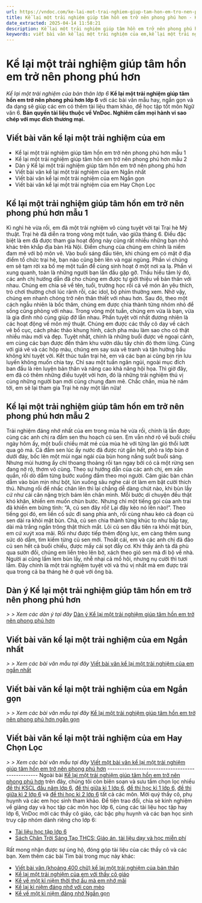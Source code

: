 ```yaml
---
url: https://vndoc.com/ke-lai-mot-trai-nghiem-giup-tam-hon-em-tro-nen-phong-phu-hon-273886
title: Kể lại một trải nghiệm giúp tâm hồn em trở nên phong phú hơn - Kể lại một trải nghiệm của bản thân lớp 6 - VnDoc.com
date_extracted: 2025-04-14 11:58:21
description: Kể lại một trải nghiệm giúp tâm hồn em trở nên phong phú hơn lớp 6 được biên soạn nhằm giúp các em HS đạt kết quả tốt trong quá trình làm bài tập và học tập môn Ngữ văn lớp 6.
keywords: viết bài văn kể lại một trải nghiệm của em,kể lại một trải nghiệm của em,kể về một trải nghiệm của em,viết một bài văn kể lại một trải nghiệm của em,viết bài văn kể lại một trải nghiệm của em ngắn gọn,viết bài văn kể lại một trải nghiệm của em ngắn,kể về một trải nghiệm của em ngắn,dàn ý kể lại một trải nghiệm của em,dàn ý bài văn kể lại một trải nghiệm của em,kể lại một trải nghiệm giúp tâm hồn em trở nên phong phú hơn,kể về một trải nghiệm giúp tâm hồn em trở nên phong phú hơn
---
```


# Kể lại một trải nghiệm giúp tâm hồn em trở nên phong phú hơn
 _Kể lại một trải nghiệm của bản thân lớp 6_
**Kể lại một trải nghiệm giúp tâm hồn em trở nên phong phú hơn lớp 6** với các bài văn mẫu hay, ngắn gọn và đa dạng sẽ giúp các em có thêm tài liệu tham khảo, để học tập tốt môn Ngữ văn 6.
**Bản quyền tài liệu thuộc về VnDoc. Nghiêm cấm mọi hành vi sao chép với mục đích thương mại.**
## Viết bài văn kể lại một trải nghiệm của em
  * Kể lại một trải nghiệm giúp tâm hồn em trở nên phong phú hơn mẫu 1
  * Kể lại một trải nghiệm giúp tâm hồn em trở nên phong phú hơn mẫu 2
  * Dàn ý Kể lại một trải nghiệm giúp tâm hồn em trở nên phong phú hơn
  * Viết bài văn kể lại một trải nghiệm của em Ngắn nhất
  * Viết bài văn kể lại một trải nghiệm của em Ngắn gọn
  * Viết bài văn kể lại một trải nghiệm của em Hay Chọn Lọc

## **Kể lại một trải nghiệm giúp tâm hồn em trở nên phong phú hơn mẫu 1**
Kì nghỉ hè vừa rồi, em đã một trải nghiệm vô cùng tuyệt vời tại Trại hè Mỹ thuật.
Trại hè đã diễn ra trong vòng một tuần, vào giữa tháng 6. Điều đặc biệt là em đã được tham gia hoạt động này cũng rất nhiều những bạn nhỏ khác trên khắp địa bàn Hà Nội. Điểm chung của chúng em chính là niềm đam mê với bộ môn vẽ.
Vào buổi sáng đầu tiên, khi chúng em có mặt ở địa điểm tổ chức trại hè, bạn nào cũng bẽn lẽn và ngại ngùng. Phần vì chúng em sẽ tạm rời xa bố mẹ một tuần để cùng sinh hoạt ở một nơi xa lạ. Phần vì xung quanh, toàn là những người bạn lần đầu gặp gỡ. Thấu hiểu tâm lý đó, các anh chị hướng dẫn đã cho chúng em được tự giới thiệu về bản thân với nhau. Chúng em chia sẻ về tên, tuổi, trường học rồi cả về món ăn yêu thích, trò chơi thường chơi lúc rảnh rỗi, các idol, bộ phim thường xem. Nhờ vậy, chúng em nhanh chóng trở nên thân thiết với nhau hơn. Sau đó, theo một cách ngẫu nhiên là bốc thăm, chúng em được chia thành từng nhóm nhỏ để sống cũng phòng với nhau. Trong vòng một tuần, chúng em vừa là bạn, vừa là gia đình nhỏ cùng giúp đỡ lẫn nhau.
Phần tuyệt vời nhất đương nhiên là các hoạt động về môn mỹ thuật. Chúng em được các thầy cô dạy về cách vẽ bố cục, cách phác thảo khung hình, cách pha màu làm sao cho có thật nhiều màu mới và đẹp. Tuyệt nhất, chính là những buổi được vẽ ngoại cảnh, em cùng các bạn được đến thăm khu vườn dâu tây chín đỏ thơm lừng. Cùng với giá vẽ và các hộp màu, chúng em say sưa vẽ tranh và tận hưởng bầu không khí tuyệt vời.
Kết thúc tuần trại hè, em và các bạn ai cũng bịn rịn lưu luyến không muốn chia tay. Chỉ sau một tuần ngăn ngủi, ngoài mục đích ban đầu là rèn luyện bản thân và nâng cao khả năng hội họa. Thì giờ đây, em đã có thêm những điều tuyệt vời hơn, đó là những trải nghiệm thú vị cùng những người bạn mới cùng chung đam mê. Chắc chắn, mùa hè năm tới, em sẽ lại tham gia Trại hè này một lần nữa\!
## **Kể lại một trải nghiệm giúp tâm hồn em trở nên phong phú hơn mẫu 2**
Trải nghiệm đáng nhớ nhất của em trong mùa hè vừa rồi, chính là lần được cùng các anh chị ra đầm sen thu hoạch củ sen.
Em vẫn nhớ rõ về buổi chiều ngày hôm ấy, một buổi chiều mát mẻ của mùa hè với từng làn gió thổi lướt qua gò má. Cả đầm sen lúc ấy nước đã được rút gần hết, phô ra lớp bùn ở dưới đáy, bốc lên một mùi ngai ngái của bùn hong nắng suốt buổi sáng. Nhưng mùi hương ấy chỉ thoang thoảng rồi tan ngay bởi có cả một rừng sen đang nở rộ, thơm vô cùng.
Theo sự hướng dẫn của các anh chị, em xắn quần, rồi dò dẫm từng bước xuống đầm theo mọi người. Cảm giác bàn chân dẫm vào bùn mịn như bột, lún xuống sâu nghe cái ót làm em bật cười thích thú. Nhưng rồi để nhấc chân lên thì lại chẳng dễ dàng chút nào, khi bùn lầy cứ như cái cân nặng trịch bám lên chân mình. Mỗi bước di chuyện đều thật khó khăn, khiến em muốn chùn bước. Nhưng chỉ một tiếng gọi của anh trai đã khiến em bừng tỉnh: “A, củ sen đây rồi\! Lại đây kéo nó lên nào\!”. Theo tiếng gọi đó, em liền cố sức đi sang phía anh, rồi cùng nhau kéo cả đoạn củ sen dài ra khỏi mặt bùn. Chà, củ sen chia thành từng khúc to như bắp tay, dài mà trắng ngần trông thật thích mắt. Lôi củ sen đầu tiên ra khỏi mặt bùn, em cứ xuýt xoa mãi. Rồi như được tiếp thêm động lực, em càng thêm sung sức dò dẫm, tìm kiếm từng củ sen mới. Thoắt cái, em và các anh chị đã đào củ sen hết cả buổi chiều, được mấy cái sọt đầy cơ.
Khi thấy ánh tà đã phù qua sườn đồi, chúng em liền trèo lên bờ, xách theo giỏ sen mà đi bộ về nhà. Người ai cũng lấm lem bùn lầy, nhễ nhại cả mồ hôi, nhưng nụ cười thì tươi lắm. Đây chính là một trải nghiệm tuyệt vời và thú vị nhất mà em được trải qua trong cả ba tháng hè ở quê với ông bà.
## Dàn ý Kể lại một trải nghiệm giúp tâm hồn em trở nên phong phú hơn
 _> > Xem các dàn ý tại đây_ [Dàn ý Kể lại một trải nghiệm giúp tâm hồn em trở nên phong phú hơn](<https://vndoc.com/dan-y-ke-lai-mot-trai-nghiem-giup-tam-hon-em-tro-nen-phong-phu-hon-259947>)
## **Viết bài văn kể lại một trải nghiệm của em Ngắn nhất**
 _> > Xem các bài văn mẫu tại đây_ [Viết bài văn kể lại một trải nghiệm của em ngắn nhất](<https://vndoc.com/viet-bai-van-ke-lai-mot-trai-nghiem-cua-em-ngan-nhat-248421>)
## **Viết bài văn kể lại một trải nghiệm của em Ngắn gọn**
 _> > Xem các bài văn mẫu tại đây_ [Kể lại một trải nghiệm giúp tâm hồn em trở nên phong phú hơn ngắn gọn](<https://vndoc.com/ke-lai-mot-trai-nghiem-giup-tam-hon-em-tro-nen-phong-phu-hon-ngan-gon-259946>)
## **Viết bài văn kể lại một trải nghiệm của em Hay Chọn Lọc**
 _> > Xem các bài văn mẫu tại đây_ [Viết một bài văn kể lại một trải nghiệm giúp tâm hồn em trở nên phong phú hơn](<https://vndoc.com/viet-mot-bai-van-ke-lai-mot-trai-nghiem-giup-tam-hon-em-tro-nen-phong-phu-hon-259945>)
\-------------------------------------------------
Ngoài bài [Kể lại một trải nghiệm giúp tâm hồn em trở nên phong phú hơn](<https://vndoc.com/ke-lai-mot-trai-nghiem-giup-tam-hon-em-tro-nen-phong-phu-hon-273886>) trên đây, chúng tôi còn biên soạn và sưu tầm chọn lọc nhiều [đề thi KSCL đầu năm lớp 6](<https://vndoc.com/khao-sat-chat-luong-dau-nam-lop6>), [đề thi giữa kì 1 lớp 6,](<https://vndoc.com/de-thi-giua-ki-1-lop6>) [đề thi học kì 1 lớp 6,](<https://vndoc.com/de-thi-hoc-ki-1-lop6>) [đề thi giữa kì 2 lớp 6](<https://vndoc.com/de-thi-giua-ki-2-lop6>) và [đề thi học kì 2 lớp 6](<https://vndoc.com/de-thi-hoc-ki-2-lop6>) tất cả các môn. Mời quý thầy cô, phụ huynh và các em học sinh tham khảo.
Để tiện trao đổi, chia sẻ kinh nghiệm về giảng dạy và học tập các môn học lớp 6, cùng các tài liệu học tập hay lớp 6, VnDoc mời các thầy cô giáo, các bậc phụ huynh và các bạn học sinh truy cập nhóm dành riêng cho lớp 6:
  * [Tài liệu học tập lớp 6](</goto?u=aHR0cHM6Ly93d3cuZmFjZWJvb2suY29tL2dyb3Vwcy9UYWkubGlldS5ob2MudGFwLmxvcC42LlZORE9D>)
  * [Sách Chân Trời Sáng Tạo THCS: Giáo án, tài liệu dạy và học miễn phí](</goto?u=aHR0cHM6Ly93d3cuZmFjZWJvb2suY29tL2dyb3Vwcy9zYWNoY2hhbnRyb2lzYW5ndGFvdGhjcw%3D%3D>)

Rất mong nhận được sự ủng hộ, đóng góp tài liệu của các thầy cô và các bạn.
Xem thêm các bài Tìm bài trong mục này khác:
  * [Viết bài văn \(khoảng 400 chữ\) kể lại một trải nghiệm của bản thân](</viet-mot-bai-van-khoang-400-chu-ke-lai-mot-trai-nghiem-giup-tam-hon-em-tro-nen-phong-phu-hon-273888>)
  * [Kể lại một trải nghiệm của em với thầy cô giáo](</ke-lai-mot-trai-nghiem-cua-em-voi-thay-co-giao-ngan-gon-282595>)
  * [Kể về một kỉ niệm thời thơ ấu mà em nhớ mãi](</van-mau-lop-5-ke-mot-ky-niem-dang-nho-nhat-trong-thoi-tho-au-115514>)
  * [Kể lại kỉ niệm đáng nhớ với con mèo](</ke-lai-ki-niem-dang-nho-voi-con-meo-154303>)
  * [Kể về một kỉ niệm đáng nhớ Ngắn gọn](</bai-viet-so-3-lop-6-de-1-ke-ve-mot-ki-niem-dang-nho-duoc-khen-bi-che-gap-may-gap-rui-bi-hieu-lam-132608>)

